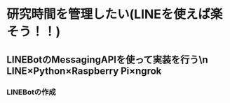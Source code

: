 # 研究時間を管理したい(LINEを使えば楽そう！！)

## LINEBotのMessagingAPIを使って実装を行う\n LINE×Python×Raspberry Pi×ngrok
### LINEBotの作成

